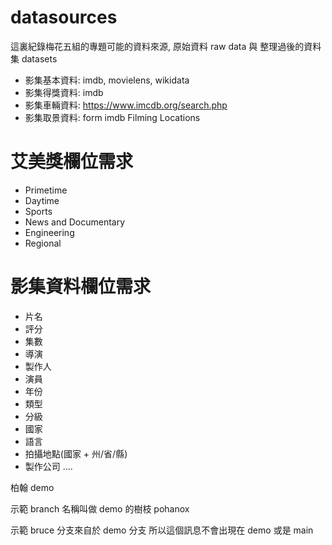 # datasources
這裏紀錄梅花五組的專題可能的資料來源, 原始資料 raw data 與 整理過後的資料集 datasets

* 影集基本資料: imdb, movielens, wikidata
* 影集得獎資料: imdb
* 影集車輛資料: https://www.imcdb.org/search.php
* 影集取景資料: form imdb Filming Locations


# 艾美獎欄位需求
* Primetime
* Daytime
* Sports
* News and Documentary
* Engineering
* Regional 

# 影集資料欄位需求

* 片名
* 評分
* 集數
* 導演
* 製作人
* 演員
* 年份
* 類型
* 分級
* 國家
* 語言
* 拍攝地點(國家 + 州/省/縣)
* 製作公司
....

柏翰  demo

示範 branch 名稱叫做 demo 的樹枝 pohanox


示範 bruce 分支來自於 demo 分支 所以這個訊息不會出現在 demo 或是 main 
